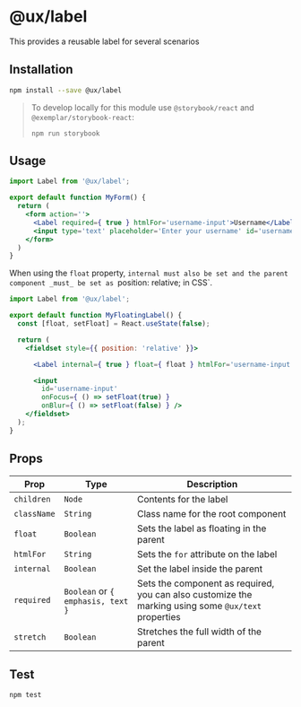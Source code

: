 # @ux/label

This provides a reusable label for several scenarios

## Installation

```bash
npm install --save @ux/label
```

> To develop locally for this module use `@storybook/react` and `@exemplar/storybook-react`:
> ```
> npm run storybook
> ```

## Usage

```jsx
import Label from '@ux/label';

export default function MyForm() {
  return (
    <form action=''>
      <Label required={ true } htmlFor='username-input'>Username</Label>
      <input type='text' placeholder='Enter your username' id='username-input' name='username'>
    </form>
  )
}
```

When using the `float` property, `internal must also be set and the parent component _must_ be set as `position: relative; in CSS`.

```jsx
import Label from '@ux/label';

export default function MyFloatingLabel() {
  const [float, setFloat] = React.useState(false);

  return (
    <fieldset style={{ position: 'relative' }}>

      <Label internal={ true } float={ float } htmlFor='username-input'>Username</Label>

      <input
        id='username-input'
        onFocus={ () => setFloat(true) }
        onBlur={ () => setFloat(false) } />
    </fieldset>
  );
}
```

## Props
| Prop | Type | Description |
| ---- | ---- | ----------- |
| `children` | `Node` | Contents for the label |
| `className` | `String` | Class name for the root component |
| `float` | `Boolean` | Sets the label as floating in the parent |
| `htmlFor` | `String` | Sets the `for` attribute on the label |
| `internal` | `Boolean` | Set the label inside the parent |
| `required` | `Boolean` or `{ emphasis, text }` | Sets the component as required, you can also customize the marking using some `@ux/text` properties |
| `stretch` | `Boolean` | Stretches the full width of the parent |

## Test

```bash
npm test
```